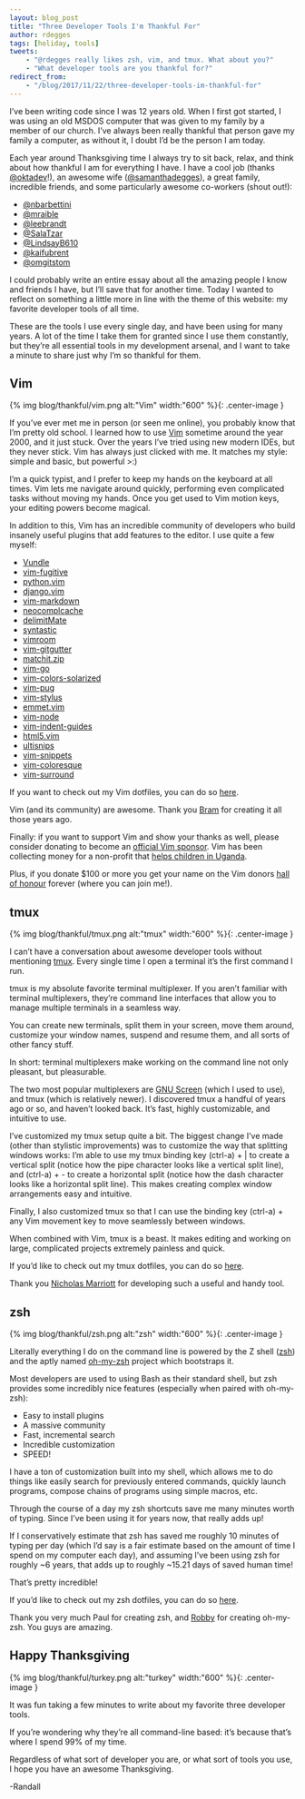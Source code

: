 ```yaml
---
layout: blog_post
title: "Three Developer Tools I'm Thankful For"
author: rdegges
tags: [holiday, tools]
tweets:
    - "@rdegges really likes zsh, vim, and tmux. What about you?"
    - "What developer tools are you thankful for?"
redirect_from:
    - "/blog/2017/11/22/three-developer-tools-im-thankful-for"
---
```


I’ve been writing code since I was 12 years old. When I first got started, I
was using an old MSDOS computer that was given to my family by a member of our
church. I’ve always been really thankful that person gave my family a computer,
as without it, I doubt I’d be the person I am today.

Each year around Thanksgiving time I always try to sit back, relax, and think
about how thankful I am for everything I have. I have a cool job (thanks
[@oktadev](https://twitter.com/oktadev)!), an awesome wife
([@samanthadegges](https://twitter.com/samanthadegges)), a great family,
incredible friends, and some particularly awesome co-workers (shout out!):

- [@nbarbettini](https://twitter.com/nbarbettini)
- [@mraible](https://twitter.com/mraible)
- [@leebrandt](https://twitter.com/leebrandt)
- [@SalaTzar](https://twitter.com/SalaTzar)
- [@LindsayB610](https://twitter.com/LindsayB610)
- [@kaifubrent](https://twitter.com/kaifubrent)
- [@omgitstom](https://twitter.com/omgitstom)

I could probably write an entire essay about all the amazing people I know and
friends I have, but I’ll save that for another time. Today I wanted to reflect
on something a little more in line with the theme of this website: my favorite
developer tools of all time.

These are the tools I use every single day, and have been using for many years.
A lot of the time I take them for granted since I use them constantly, but
they’re all essential tools in my development arsenal, and I want to take a
minute to share just why I’m so thankful for them.


## Vim

{% img blog/thankful/vim.png alt:"Vim" width:"600" %}{: .center-image }

If you’ve ever met me in person (or seen me online), you probably know that I’m
pretty old school. I learned how to use [Vim](https://vim.sourceforge.io/)
sometime around the year 2000, and it just stuck. Over the years I’ve tried
using new modern IDEs, but they never stick. Vim has always just clicked with
me. It matches my style: simple and basic, but powerful >:)

I’m a quick typist, and I prefer to keep my hands on the keyboard at all times.
Vim lets me navigate around quickly, performing even complicated tasks without
moving my hands. Once you get used to Vim motion keys, your editing powers
become magical.

In addition to this, Vim has an incredible community of developers who build
insanely useful plugins that add features to the editor. I use quite a few
myself:

- [Vundle](https://github.com/VundleVim/Vundle.vim)
- [vim-fugitive](https://github.com/tpope/vim-fugitive)
- [python.vim](https://github.com/vim-scripts/python.vim--Vasiliev)
- [django.vim](https://github.com/vim-scripts/django.vim)
- [vim-markdown](https://github.com/tpope/vim-markdown)
- [neocomplcache](https://github.com/Shougo/neocomplcache.vim)
- [delimitMate](https://github.com/Raimondi/delimitMate)
- [syntastic](https://github.com/vim-syntastic/syntastic)
- [vimroom](https://github.com/mikewest/vimroom)
- [vim-gitgutter](https://github.com/airblade/vim-gitgutter)
- [matchit.zip](https://github.com/vim-scripts/matchit.zip)
- [vim-go](https://github.com/fatih/vim-go)
- [vim-colors-solarized](https://github.com/altercation/vim-colors-solarized)
- [vim-pug](https://github.com/digitaltoad/vim-pug)
- [vim-stylus](https://github.com/wavded/vim-stylus)
- [emmet.vim](https://github.com/mattn/emmet-vim)
- [vim-node](https://github.com/moll/vim-node)
- [vim-indent-guides](https://github.com/nathanaelkane/vim-indent-guides)
- [html5.vim](https://github.com/othree/html5.vim)
- [ultisnips](https://github.com/SirVer/ultisnips)
- [vim-snippets](https://github.com/honza/vim-snippets)
- [vim-coloresque](https://github.com/gko/vim-coloresque)
- [vim-surround](https://github.com/tpope/vim-surround)

If you want to check out my Vim dotfiles, you can do so
[here](https://github.com/rdegges/dot-vim).

Vim (and its community) are awesome. Thank you
[Bram](http://www.moolenaar.net/) for creating it all those years ago.

Finally: if you want to support Vim and show your thanks as well, please
consider donating to become an [official Vim sponsor](https://vim.sourceforge.io/sponsor/index.php). Vim has been collecting
money for a non-profit that [helps children in Uganda](http://iccf-holland.org/).

Plus, if you donate $100 or more you get your name on the Vim donors
[hall of honour](https://vim.sourceforge.io/sponsor/hall_of_honour.php) forever (where
you can join me!).


## tmux

{% img blog/thankful/tmux.png alt:"tmux" width:"600" %}{: .center-image }

I can’t have a conversation about awesome developer tools without mentioning
[tmux](https://github.com/tmux/tmux). Every single time I open a terminal it’s
the first command I run.

tmux is my absolute favorite terminal multiplexer. If you aren’t familiar with
terminal multiplexers, they’re command line interfaces that allow you to manage
multiple terminals in a seamless way.

You can create new terminals, split them in your screen, move them around,
customize your window names, suspend and resume them, and all sorts of other
fancy stuff.

In short: terminal multiplexers make working on the command line not only
pleasant, but pleasurable.

The two most popular multiplexers are [GNU
Screen](https://www.gnu.org/software/screen/) (which I used to use), and tmux
(which is relatively newer). I discovered tmux a handful of years ago or so,
and haven’t looked back. It’s fast, highly customizable, and intuitive to use.

I’ve customized my tmux setup quite a bit. The biggest change I’ve made (other
than stylistic improvements) was to customize the way that splitting windows
works: I’m able to use my tmux binding key (ctrl-a) + | to create a vertical
split (notice how the pipe character looks like a vertical split line), and
(ctrl-a) + - to create a horizontal split (notice how the dash character looks
like a horizontal split line). This makes creating complex window arrangements
easy and intuitive.

Finally, I also customized tmux so that I can use the binding key (ctrl-a) +
any Vim movement key to move seamlessly between windows.

When combined with Vim, tmux is a beast. It makes editing and working on large,
complicated projects extremely painless and quick.

If you’d like to check out my tmux dotfiles, you can do so
[here](https://github.com/rdegges/dot-tmux).

Thank you [Nicholas Marriott](https://github.com/nicm) for developing such a
useful and handy tool.


## zsh

{% img blog/thankful/zsh.png alt:"zsh" width:"600" %}{: .center-image }

Literally everything I do on the command line is powered by the Z shell
([zsh](http://www.zsh.org/)) and the aptly named [oh-my-zsh](http://ohmyz.sh/)
project which bootstraps it.

Most developers are used to using Bash as their standard shell, but zsh
provides some incredibly nice features (especially when paired with oh-my-zsh):

- Easy to install plugins
- A massive community
- Fast, incremental search
- Incredible customization
- SPEED!

I have a ton of customization built into my shell, which allows me to do things
like easily search for previously entered commands, quickly launch programs,
compose chains of programs using simple macros, etc.

Through the course of a day my zsh shortcuts save me many minutes worth of
typing. Since I’ve been using it for years now, that really adds up!

If I conservatively estimate that zsh has saved me roughly 10 minutes of typing
per day (which I’d say is a fair estimate based on the amount of time I spend
on my computer each day), and assuming I’ve been using zsh for roughly ~6
years, that adds up to roughly ~15.21 days of saved human time!

That’s pretty incredible!

If you’d like to check out my zsh dotfiles, you can do so [here](https://github.com/rdegges/dot-zsh).

Thank you very much Paul for creating zsh, and [Robby](https://twitter.com/robbyrussell)
for creating oh-my-zsh. You guys are amazing.


## Happy Thanksgiving

{% img blog/thankful/turkey.png alt:"turkey" width:"600" %}{: .center-image }

It was fun taking a few minutes to write about my favorite three developer
tools.

If you’re wondering why they’re all command-line based: it’s because that’s
where I spend 99% of my time.

Regardless of what sort of developer you are, or what sort of tools you use, I
hope you have an awesome Thanksgiving.

-Randall
